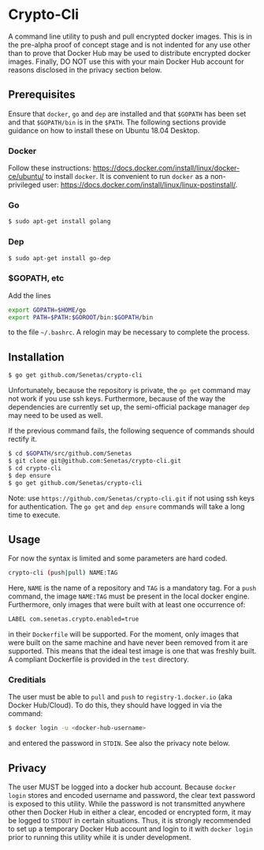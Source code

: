 # Crypto-Cli

A command line utility to push and pull encrypted docker images. This is in the pre-alpha proof of concept stage and is not indented for any use other than to prove that Docker Hub may be used to distribute encrypted docker images. Finally, DO NOT use this with your main Docker Hub account for reasons disclosed in the privacy section below.

## Prerequisites
Ensure that `docker`, `go` and `dep` are installed and that `$GOPATH` has been set and that `$GOPATH/bin` is in the `$PATH`.
The following sections provide guidance on how to install these on Ubuntu 18.04 Desktop.

### Docker
Follow these instructions: <https://docs.docker.com/install/linux/docker-ce/ubuntu/> to install `docker`.
It is convenient to run `docker` as a non-privileged user: <https://docs.docker.com/install/linux/linux-postinstall/>.

### Go
```bash
$ sudo apt-get install golang
```

### Dep
```bash
$ sudo apt-get install go-dep
```

### $GOPATH, etc
Add the lines
```bash
export GOPATH=$HOME/go
export PATH=$PATH:$GOROOT/bin:$GOPATH/bin
```
to the file `~/.bashrc`. A relogin may be necessary to complete the process.

## Installation
```bash
$ go get github.com/Senetas/crypto-cli
```
Unfortunately, because the repository is private, the `go get` command may not work if you use ssh keys.
Furthermore, because of the way the dependencies are currently set up, the semi-official package manager `dep` may need to be used as well.

If the previous command fails, the following sequence of commands should rectify it.
```bash
$ cd $GOPATH/src/github.com/Senetas
$ git clone git@github.com:Senetas/crypto-cli.git
$ cd crypto-cli
$ dep ensure
$ go get github.com/Senetas/crypto-cli
```
Note: use `https://github.com/Senetas/crypto-cli.git` if not using ssh keys for authentication.
The `go get` and `dep ensure` commands will take a long time to execute.

## Usage
For now the syntax is limited and some parameters are hard coded.
```bash
crypto-cli (push|pull) NAME:TAG
```
Here, `NAME` is the name of a repository and `TAG` is a mandatory tag. For a `push` command, the image `NAME:TAG` must be present in the local docker engine. Furthermore, only images that were built with at least one occurrence of:
```bash
LABEL com.senetas.crypto.enabled=true
```
in their `Dockerfile` will be supported.
For the moment, only images that were built on the same machine and have never been removed from it are supported.
This means that the ideal test image is one that was freshly built.
A compliant Dockerfile is provided in the `test` directory.

### Creditials
The user must be able to `pull` and `push` to `registry-1.docker.io` (aka Docker Hub/Cloud). To do this, they should have logged in via the command:
```bash
$ docker login -u <docker-hub-username>
```
and entered the password in `STDIN`. See also the privacy note below.

## Privacy
The user MUST be logged into a docker hub account. Because `docker login` stores and encoded username and password, the clear text password is exposed to this utility. While the password is not transmitted anywhere other then Docker Hub in either a clear, encoded or encrypted form, it may be logged to `STDOUT` in certain situations. Thus, it is strongly recommended to set up a temporary Docker Hub account and login to it with `docker login` prior to running this utility while it is under development.
